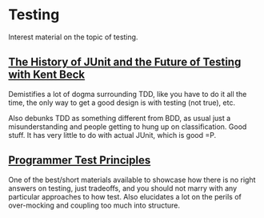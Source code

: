 # Testing

Interest material on the topic of testing.

## [The History of JUnit and the Future of Testing with Kent Beck](https://www.se-radio.net/2010/09/episode-167-the-history-of-junit-and-the-future-of-testing-with-kent-beck/)

Demistifies a lot of dogma surrounding TDD, like you have to do it all the time,
the only way to get a good design is with testing (not true), etc.

Also debunks TDD as something different from BDD, as usual just a misunderstanding
and people getting to hung up on classification. Good stuff. It has very little to
do with actual JUnit, which is good =P.

## [Programmer Test Principles](https://medium.com/@kentbeck_7670/programmer-test-principles-d01c064d7934)

One of the best/short materials available to showcase how there is no right answers
on testing, just tradeoffs, and you should not marry with any particular
approaches to how test. Also elucidates a lot on the perils of over-mocking
and coupling too much into structure.
